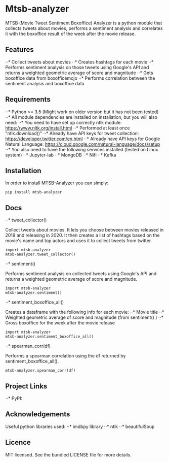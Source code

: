 # Mtsb-analyzer

MTSB (Movie Tweet Sentiment Boxoffice) Analyzer is a python module that collects tweets about movies, performs a sentiment analysis and correlates it with the boxoffice result of the week after the movie release.

## Features

⋅⋅* Collect tweets about movies
⋅⋅* Creates hashtags for each movie
⋅⋅* Performs sentiment analysis on those tweets using Google's API and returns a weighted geometric average of score and magnitude
⋅⋅* Gets boxoffice data from boxofficemojo
⋅⋅* Performs correlation between the sentiment analysis and boxoffice data

## Requirements

⋅⋅* Python >= 3.5 (Might work on older version but it has not been tested)
⋅⋅* All module dependencies are installed on installation, but you will also need:
    ⋅⋅* You need to have set up correctly ntlk module: https://www.nltk.org/install.html
    ⋅⋅* Performed at least once "ntlk.download()"
    ⋅⋅* Already have API keys for tweet collection: https://developer.twitter.com/en.html
    ⋅⋅* Already have API keys for Google Natural Language: https://cloud.google.com/natural-language/docs/setup
⋅⋅* You also need to have the following services installed (tested on Linux system)
    ⋅⋅* Jupyter-lab
    ⋅⋅* MongoDB
    ⋅⋅* Nifi
    ⋅⋅* Kafka
    
## Installation

In order to install MTSB-Analyzer you can simply:

```
pip install mtsb-analyzer
```

## Docs

⋅⋅* tweet_collector()

Collect tweets about movies. It lets you choose between movies released in 2019 and releasing in 2020. It then creates a list of hashtags based on the movie's name and top actors and uses it to collect tweets from twitter.

```
import mtsb-analyzer
mtsb-analyzer.tweet_collector()
```

⋅⋅* sentiment()

Performs sentiment analysis on collected tweets using Google's API and returns a weighted geometric average of score and magnitude.

```
import mtsb-analyzer
mtsb-analyzer.sentiment()
```

⋅⋅* sentiment_boxoffice_all()

Creates a dataframe with the following info for each movie:
    ⋅⋅* Movie title
    ⋅⋅* Weighted geometric average of score and magnitude (from sentiment() )
    ⋅⋅* Gross boxoffice for the week after the movie release

```
import mtsb-analyzer
mtsb-analyzer.sentiment_boxoffice_all()
```
⋅⋅* spearman_corr(df)

Performs a spearman correlation using the df returned by sentiment_boxoffice_all().

```
mtsb-analyzer.spearman_corr(df)
```

## Project Links

⋅⋅* PyPI: 

## Acknowledgements

Useful python libraries used:
⋅⋅* imdbpy library
⋅⋅* ntlk
⋅⋅* beautifulSoup

## Licence

MIT licensed. See the bundled LICENSE file for more details.
